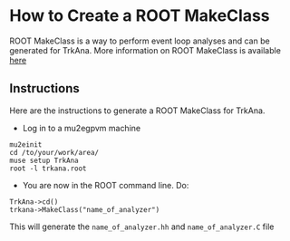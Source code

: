 # How to Create a ROOT MakeClass

ROOT MakeClass is a way to perform event loop analyses and can be generated for TrkAna. More information on ROOT MakeClass is available [here](https://root.cern.ch/root/htmldoc/guides/users-guide/Trees.html#using-ttreemakeclass)

## Instructions

Here are the instructions to generate a ROOT MakeClass for TrkAna.

* Log in to a mu2egpvm machine

```
mu2einit
cd /to/your/work/area/
muse setup TrkAna
root -l trkana.root
```

* You are now in the ROOT command line. Do:

```
TrkAna->cd()
trkana->MakeClass("name_of_analyzer")
```

This will generate the ```name_of_analyzer.hh``` and ```name_of_analyzer.C``` file

